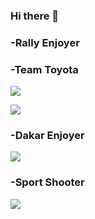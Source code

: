 ### Hi there 👋



### -Rally Enjoyer
### -Team Toyota


![](https://media.giphy.com/media/dBQnOB1RBK2YKSNjN2/giphy-downsized-large.gif)

![](https://media.giphy.com/media/BErydK6VVsDlVIEW1Q/giphy.gif)


### -Dakar Enjoyer


![](https://media.giphy.com/media/3o751TH8rGA8CyT1hS/giphy.gif)


### -Sport Shooter

![](https://www.clay-shooting.com/wp-content/uploads/sites/19/2011/10/crossers-pair1.gif)
